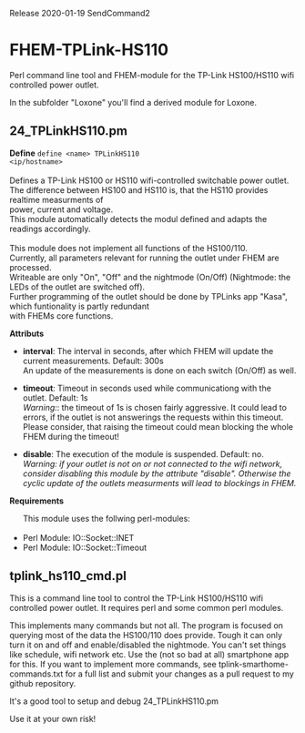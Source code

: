Release 2020-01-19 SendCommand2

# FHEM-TPLink-HS110
Perl command line tool and FHEM-module for the TP-Link HS100/HS110 wifi controlled power outlet.

In the subfolder "Loxone" you'll find a derived module for Loxone.

## 24_TPLinkHS110.pm
  <b>Define</b>
    <code>define &lt;name&gt; TPLinkHS110 &lt;ip/hostname&gt;</code><br>
        <br>
        Defines a TP-Link HS100 or HS110 wifi-controlled switchable power outlet.<br>
        The difference between HS100 and HS110 is, that the HS110 provides realtime measurments of<br>
        power, current and voltage.<br>
        This module automatically detects the modul defined and adapts the readings accordingly.<br>
        <br>
        This module does not implement all functions of the HS100/110.<br>
        Currently, all parameters relevant for running the outlet under FHEM are processed.<br>
        Writeable are only "On", "Off" and the nightmode (On/Off) (Nightmode: the LEDs of the outlet are switched off).<br>
        Further programming of the outlet should be done by TPLinks app "Kasa", which funtionality is partly redundant<br>
        with FHEMs core functions.
  <p>
  <b>Attributs</b>
        <ul>
                <li><b>interval</b>: The interval in seconds, after which FHEM will update the current measurements. Default: 300s</li>
                        An update of the measurements is done on each switch (On/Off) as well.
                <p>
                <li><b>timeout</b>:  Timeout in seconds used while communicationg with the outlet. Default: 1s</li>
                        <i>Warning:</i>: the timeout of 1s is chosen fairly aggressive. It could lead to errors, if the outlet is not answerings the requests
                        within this timeout.<br>
                        Please consider, that raising the timeout could mean blocking the whole FHEM during the timeout!
                <p>
                <li><b>disable</b>: The execution of the module is suspended. Default: no.</li>
                        <i>Warning: if your outlet is not on or not connected to the wifi network, consider disabling this module
                        by the attribute "disable". Otherwise the cyclic update of the outlets measurments will lead to blockings in FHEM.</i>
        </ul>
  <p>
  <b>Requirements</b>
        <ul>
        This module uses the follwing perl-modules:<br><br>
        <li> Perl Module: IO::Socket::INET </li>
        <li> Perl Module: IO::Socket::Timeout </li>
        </ul>


## tplink_hs110_cmd.pl
This is a command line tool to control the TP-Link HS100/HS110 wifi controlled power outlet.
It requires perl and some common perl modules.

This implements many commands but not all.
The program is focused on querying most of the data the HS100/110 does provide.
Tough it can only turn it on and off and enable/disabled the nightmode.
You can't set things like schedule, wifi network etc.
Use the (not so bad at all) smartphone app for this.
If you want to implement more commands, see tplink-smarthome-commands.txt for a full list
and submit your changes as a pull request to my github repository.

It's a good tool to setup and debug 24_TPLinkHS110.pm

Use it at your own risk!


